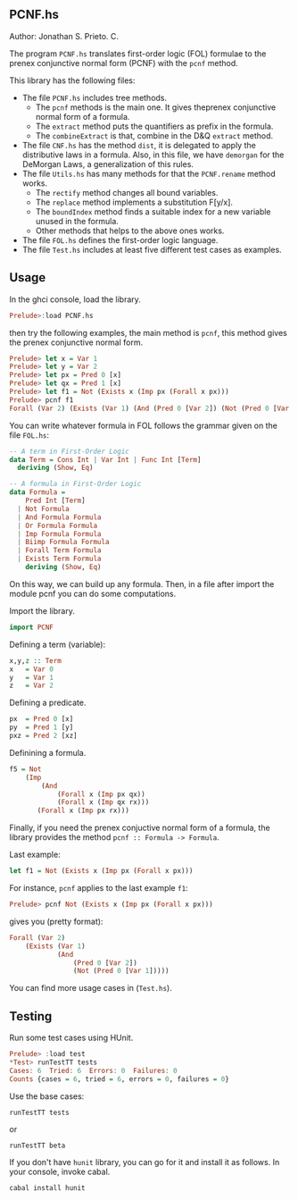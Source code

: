 PCNF.hs
---
Author: Jonathan S. Prieto. C.

The program `PCNF.hs` translates first-order logic (FOL) formulae to the
prenex conjunctive normal form (PCNF) with the `pcnf` method.

This library has the following files:

- The file `PCNF.hs` includes tree methods.
  - The `pcnf` methods is the main one. It gives theprenex conjunctive normal
  form of a formula.
  - The `extract` method puts the quantifiers as prefix in the formula.
  - The `combineExtract` is that, combine in the D&Q `extract` method.
- The file `CNF.hs` has the method `dist`, it is delegated to apply the
distributive laws in a formula. Also, in this file, we have `demorgan` for
the DeMorgan Laws, a generalization of this rules.
- The file `Utils.hs` has many methods for that the `PCNF.rename` method
works.
  - The `rectify` method changes all bound variables.
  - The `replace` method implements a substitution F[y/x].
  - The `boundIndex` method finds a suitable index for a new variable
  unused in the formula.
  - Other methods that helps to the above ones works.
- The file `FOL.hs` defines the first-order logic language.
- The file `Test.hs` includes at least five different test cases as examples.

Usage
---
In the ghci console, load the library.

```Haskell
Prelude>:load PCNF.hs
```
then try the following examples, the main method is `pcnf`, this method gives
the prenex conjunctive normal form.

```Haskell
Prelude> let x = Var 1
Prelude> let y = Var 2
Prelude> let px = Pred 0 [x]
Prelude> let qx = Pred 1 [x]
Prelude> let f1 = Not (Exists x (Imp px (Forall x px)))
Prelude> pcnf f1
Forall (Var 2) (Exists (Var 1) (And (Pred 0 [Var 2]) (Not (Pred 0 [Var 1]))))
```

You can write whatever formula in FOL follows the grammar given on the 
file `FOL.hs`:

```Haskell
-- A term in First-Order Logic
data Term = Cons Int | Var Int | Func Int [Term]
  deriving (Show, Eq)

-- A formula in First-Order Logic
data Formula =
    Pred Int [Term]
  | Not Formula
  | And Formula Formula
  | Or Formula Formula
  | Imp Formula Formula
  | Biimp Formula Formula
  | Forall Term Formula
  | Exists Term Formula
    deriving (Show, Eq)
```

On this way, we can build up any formula. Then, in a file after import
the module pcnf you can do some computations.

Import the library.
```Haskell
import PCNF
```

Defining a term (variable):
```Haskell
x,y,z :: Term
x   = Var 0
y   = Var 1
z   = Var 2
```

Defining a predicate.
```Haskell
px  = Pred 0 [x]
py  = Pred 1 [y]
pxz = Pred 2 [xz]
```

Definining a formula.
```Haskell
f5 = Not
    (Imp
        (And
            (Forall x (Imp px qx))
            (Forall x (Imp qx rx)))
       (Forall x (Imp px rx)))
```

Finally, if you need the prenex conjuctive normal form of a formula,
the library provides the method `pcnf :: Formula -> Formula`.

Last example:

```Haskell
let f1 = Not (Exists x (Imp px (Forall x px)))
```

For instance, `pcnf` applies to the last example `f1`:

```Haskell
Prelude> pcnf Not (Exists x (Imp px (Forall x px)))
```

gives you (pretty format):

```Haskell
Forall (Var 2)
    (Exists (Var 1)
            (And
                (Pred 0 [Var 2])
                (Not (Pred 0 [Var 1]))))
```

You can find more usage cases in (`Test.hs`).

Testing
---
Run some test cases using HUnit.

```Haskell
Prelude> :load test
*Test> runTestTT tests
Cases: 6  Tried: 6  Errors: 0  Failures: 0
Counts {cases = 6, tried = 6, errors = 0, failures = 0}
```
Use the base cases:

```
runTestTT tests
```
or

```
runTestTT beta
```

If you don't have `hunit` library, you can go for it and install it as 
follows. In your console, invoke cabal.

```Haskell
cabal install hunit
```